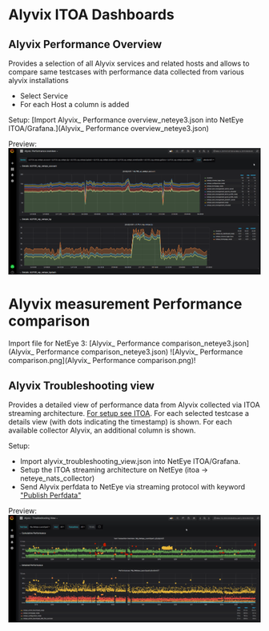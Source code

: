 # Alyvix ITOA Dashboards

## Alyvix Performance Overview

Provides a selection of all Alyvix services and related hosts and allows to compare same testcases with performance data collected from various alyvix installations
- Select Service
- For each Host a column is added

Setup: [Import Alyvix_ Performance overview_neteye3.json into NetEye ITOA/Grafana.](Alyvix_ Performance overview_neteye3.json)

Preview:
![alyvix_performance overview.png](alyvix_performance_overview.png)

# Alyvix measurement Performance comparison

Import file for NetEye 3: [Alyvix_ Performance comparison_neteye3.json](Alyvix_ Performance comparison_neteye3.json)
![Alyvix_ Performance comparison.png](Alyvix_ Performance comparison.png)!


## Alyvix Troubleshooting view

Provides a detailed view of performance data from Alyvix collected via ITOA streaming architecture. [For setup see ITOA](../../../itoa/).
For each selected testcase a details view (with dots indicating the timestamp) is shown. For each available collector Alyvix, an additional column is shown.

Setup: 
- Import alyvix_troubleshooting_view.json into NetEye ITOA/Grafana.
- Setup the ITOA streaming architecture on NetEye (itoa -> neteye_nats_collector)
- Send Alyvix perfdata to NetEye via streaming protocol with keyword ["Publish Perfdata"](https://alyvix.com/doc/test_case_building/system_keywords.html#publish-perfdata)

Preview:![alyvix_troubleshooting_view.png](alyvix_troubleshooting_view.png)
